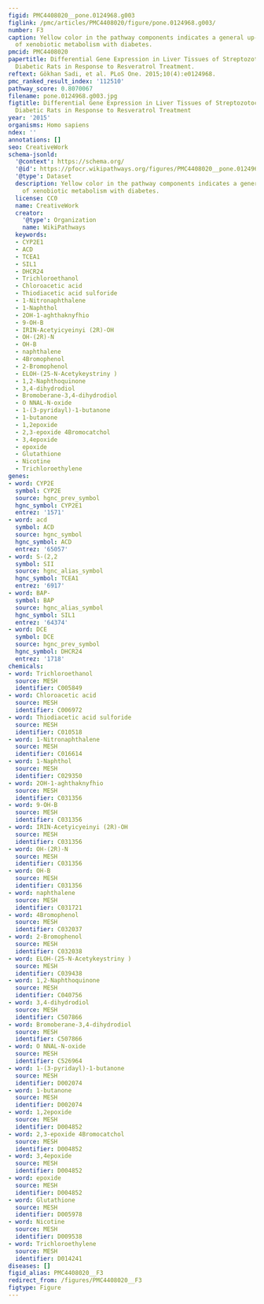 ```yaml
---
figid: PMC4408020__pone.0124968.g003
figlink: /pmc/articles/PMC4408020/figure/pone.0124968.g003/
number: F3
caption: Yellow color in the pathway components indicates a general up-regulation
  of xenobiotic metabolism with diabetes.
pmcid: PMC4408020
papertitle: Differential Gene Expression in Liver Tissues of Streptozotocin-Induced
  Diabetic Rats in Response to Resveratrol Treatment.
reftext: Gökhan Sadi, et al. PLoS One. 2015;10(4):e0124968.
pmc_ranked_result_index: '112510'
pathway_score: 0.8070067
filename: pone.0124968.g003.jpg
figtitle: Differential Gene Expression in Liver Tissues of Streptozotocin-Induced
  Diabetic Rats in Response to Resveratrol Treatment
year: '2015'
organisms: Homo sapiens
ndex: ''
annotations: []
seo: CreativeWork
schema-jsonld:
  '@context': https://schema.org/
  '@id': https://pfocr.wikipathways.org/figures/PMC4408020__pone.0124968.g003.html
  '@type': Dataset
  description: Yellow color in the pathway components indicates a general up-regulation
    of xenobiotic metabolism with diabetes.
  license: CC0
  name: CreativeWork
  creator:
    '@type': Organization
    name: WikiPathways
  keywords:
  - CYP2E1
  - ACD
  - TCEA1
  - SIL1
  - DHCR24
  - Trichloroethanol
  - Chloroacetic acid
  - Thiodiacetic acid sulforide
  - 1-Nitronaphthalene
  - 1-Naphthol
  - 2OH-1-aghthaknyfhio
  - 9-OH-B
  - IRIN-Acetyicyeinyi (2R)-OH
  - OH-(2R)-N
  - OH-B
  - naphthalene
  - 4Bromophenol
  - 2-Bromophenol
  - ELOH-(25-N-Acetykeystriny )
  - 1,2-Naphthoquinone
  - 3,4-dihydrodiol
  - Bromoberane-3,4-dihydrodiol
  - O NNAL-N-oxide
  - 1-(3-pyridayl)-1-butanone
  - 1-butanone
  - 1,2epoxide
  - 2,3-epoxide 4Bromocatchol
  - 3,4epoxide
  - epoxide
  - Glutathione
  - Nicotine
  - Trichloroethylene
genes:
- word: CYP2E
  symbol: CYP2E
  source: hgnc_prev_symbol
  hgnc_symbol: CYP2E1
  entrez: '1571'
- word: acd
  symbol: ACD
  source: hgnc_symbol
  hgnc_symbol: ACD
  entrez: '65057'
- word: S-(2,2
  symbol: SII
  source: hgnc_alias_symbol
  hgnc_symbol: TCEA1
  entrez: '6917'
- word: BAP-
  symbol: BAP
  source: hgnc_alias_symbol
  hgnc_symbol: SIL1
  entrez: '64374'
- word: DCE
  symbol: DCE
  source: hgnc_prev_symbol
  hgnc_symbol: DHCR24
  entrez: '1718'
chemicals:
- word: Trichloroethanol
  source: MESH
  identifier: C005849
- word: Chloroacetic acid
  source: MESH
  identifier: C006972
- word: Thiodiacetic acid sulforide
  source: MESH
  identifier: C010518
- word: 1-Nitronaphthalene
  source: MESH
  identifier: C016614
- word: 1-Naphthol
  source: MESH
  identifier: C029350
- word: 2OH-1-aghthaknyfhio
  source: MESH
  identifier: C031356
- word: 9-OH-B
  source: MESH
  identifier: C031356
- word: IRIN-Acetyicyeinyi (2R)-OH
  source: MESH
  identifier: C031356
- word: OH-(2R)-N
  source: MESH
  identifier: C031356
- word: OH-B
  source: MESH
  identifier: C031356
- word: naphthalene
  source: MESH
  identifier: C031721
- word: 4Bromophenol
  source: MESH
  identifier: C032037
- word: 2-Bromophenol
  source: MESH
  identifier: C032038
- word: ELOH-(25-N-Acetykeystriny )
  source: MESH
  identifier: C039438
- word: 1,2-Naphthoquinone
  source: MESH
  identifier: C040756
- word: 3,4-dihydrodiol
  source: MESH
  identifier: C507866
- word: Bromoberane-3,4-dihydrodiol
  source: MESH
  identifier: C507866
- word: O NNAL-N-oxide
  source: MESH
  identifier: C526964
- word: 1-(3-pyridayl)-1-butanone
  source: MESH
  identifier: D002074
- word: 1-butanone
  source: MESH
  identifier: D002074
- word: 1,2epoxide
  source: MESH
  identifier: D004852
- word: 2,3-epoxide 4Bromocatchol
  source: MESH
  identifier: D004852
- word: 3,4epoxide
  source: MESH
  identifier: D004852
- word: epoxide
  source: MESH
  identifier: D004852
- word: Glutathione
  source: MESH
  identifier: D005978
- word: Nicotine
  source: MESH
  identifier: D009538
- word: Trichloroethylene
  source: MESH
  identifier: D014241
diseases: []
figid_alias: PMC4408020__F3
redirect_from: /figures/PMC4408020__F3
figtype: Figure
---
```

